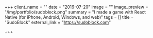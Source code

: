 +++
client_name = ""
date = "2016-07-20"
image = ""
image_preview = "/img/portfolio/sudoblock.png"
summary = "I made a game with React Native (for iPhone, Android, Windows, and web)"
tags = []
title = "SudoBlock"
external_link = "https://sudoblock.com"

+++

